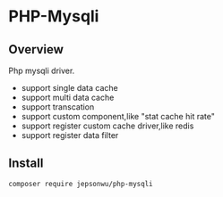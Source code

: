 # PHP-Mysqli

## Overview
Php mysqli driver.
 * support single data cache
 * support multi data cache
 * support transcation
 * support custom component,like "stat cache hit rate"
 * support register custom cache driver,like redis
 * support register data filter

## Install
```
composer require jepsonwu/php-mysqli
```